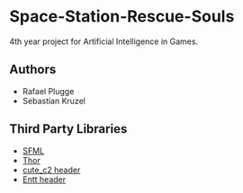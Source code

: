 # Space-Station-Rescue-Souls

4th year project for Artificial Intelligence in Games.

## Authors

- Rafael Plugge
- Sebastian Kruzel

## Third Party Libraries

- [SFML](https://github.com/SFML/SFML)
- [Thor](https://github.com/Bromeon/Thor)
- [cute_c2 header](https://github.com/RandyGaul/cute_headers/blob/master/cute_c2.h)
- [Entt header](https://github.com/skypjack/entt)
